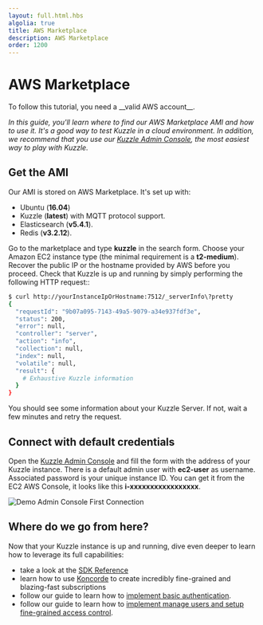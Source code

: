 ```yaml
---
layout: full.html.hbs
algolia: true
title: AWS Marketplace
description: AWS Marketplace
order: 1200
---
```


# AWS Marketplace

<div class="alert alert-info">
To follow this tutorial, you need a __valid AWS account__.
</div>

_In this guide, you'll learn where to find our AWS Marketplace AMI and how to use it. It's a good way to test Kuzzle in a cloud environment. In addition, we recommend that you use our [Kuzzle Admin Console](http://console.kuzzle.io), the most easiest way to play with Kuzzle._

## Get the AMI

Our AMI is stored on AWS Marketplace. It's set up with:

- Ubuntu (**16.04**)
- Kuzzle (**latest**) with MQTT protocol support.
- Elasticsearch (**v5.4.1**).
- Redis (**v3.2.12**).

Go to the marketplace and type **kuzzle** in the search form.
Choose your Amazon EC2 instance type (the minimal requirement is a **t2-medium**).
Recover the public IP or the hostname provided by AWS before you proceed.
Check that Kuzzle is up and running by simply performing the following HTTP request::

```sh
$ curl http://yourInstanceIpOrHostname:7512/_serverInfo\?pretty
{
  "requestId": "9b07a095-7143-49a5-9079-a34e937fdf3e",
  "status": 200,
  "error": null,
  "controller": "server",
  "action": "info",
  "collection": null,
  "index": null,
  "volatile": null,
  "result": {
    # Exhaustive Kuzzle information
  }
}
```

You should see some information about your Kuzzle Server.
If not, wait a few minutes and retry the request.

## Connect with default credentials

Open the [Kuzzle Admin Console](http://console.kuzzle.io) and fill the form with the address of your Kuzzle instance. There is a default admin user with **ec2-user** as username.
Associated password is your unique instance ID. You can get it from the EC2 AWS Console, it looks like this **i-xxxxxxxxxxxxxxxxx**.

![Demo Admin Console First Connection](/assets/images/gifs/demo_aws_console.gif)

## Where do we go from here?

Now that your Kuzzle instance is up and running, dive even deeper to learn how to leverage its full capabilities:

- take a look at the [SDK Reference](/sdk-reference)
- learn how to use [Koncorde](/kuzzle-dsl/essential/koncorde) to create incredibly fine-grained and blazing-fast subscriptions
- follow our guide to learn how to [implement basic authentication](/guide/essentials/user-authentication/#local-strategy).
- follow our guide to learn how to [implement manage users and setup fine-grained access control](/guide/essentials/security).
